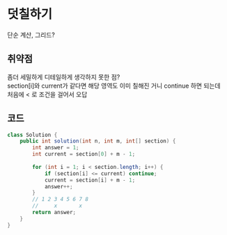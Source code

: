 # 덧칠하기
단순 계산, 그리드?
## 취약점
좀더 세밀하게 디테일하게 생각하지 못한 점?  
section[i]와 current가 같다면 해당 영역도 이미 칠해진 거니 continue 하면 되는데 처음에 < 로 조건을 걸어서 오답
## 코드
```java
class Solution {
    public int solution(int n, int m, int[] section) {
        int answer = 1;
        int current = section[0] + m - 1;
        
        for (int i = 1; i < section.length; i++) {
            if (section[i] <= current) continue;
            current = section[i] + m - 1;
            answer++;
        }
        // 1 2 3 4 5 6 7 8
        //     x       x   
        return answer;
    }
}
```
